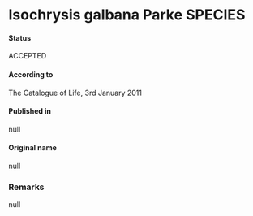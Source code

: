Isochrysis galbana Parke SPECIES
=======

#### Status
ACCEPTED

#### According to
The Catalogue of Life, 3rd January 2011

#### Published in
null

#### Original name
null

### Remarks
null